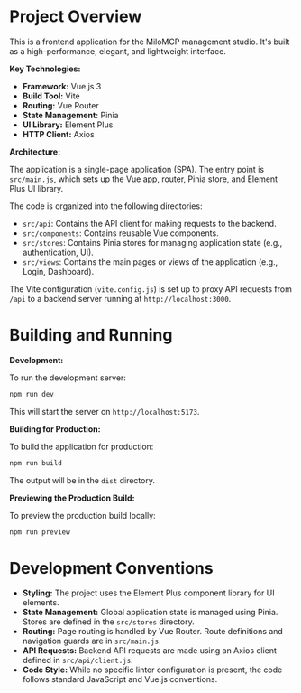 # Project Overview

This is a frontend application for the MiloMCP management studio. It's built as a high-performance, elegant, and lightweight interface.

**Key Technologies:**

*   **Framework:** Vue.js 3
*   **Build Tool:** Vite
*   **Routing:** Vue Router
*   **State Management:** Pinia
*   **UI Library:** Element Plus
*   **HTTP Client:** Axios

**Architecture:**

The application is a single-page application (SPA). The entry point is `src/main.js`, which sets up the Vue app, router, Pinia store, and Element Plus UI library.

The code is organized into the following directories:

*   `src/api`: Contains the API client for making requests to the backend.
*   `src/components`: Contains reusable Vue components.
*   `src/stores`: Contains Pinia stores for managing application state (e.g., authentication, UI).
*   `src/views`: Contains the main pages or views of the application (e.g., Login, Dashboard).

The Vite configuration (`vite.config.js`) is set up to proxy API requests from `/api` to a backend server running at `http://localhost:3000`.

# Building and Running

**Development:**

To run the development server:

```bash
npm run dev
```

This will start the server on `http://localhost:5173`.

**Building for Production:**

To build the application for production:

```bash
npm run build
```

The output will be in the `dist` directory.

**Previewing the Production Build:**

To preview the production build locally:

```bash
npm run preview
```

# Development Conventions

*   **Styling:** The project uses the Element Plus component library for UI elements.
*   **State Management:** Global application state is managed using Pinia. Stores are defined in the `src/stores` directory.
*   **Routing:** Page routing is handled by Vue Router. Route definitions and navigation guards are in `src/main.js`.
*   **API Requests:** Backend API requests are made using an Axios client defined in `src/api/client.js`.
*   **Code Style:** While no specific linter configuration is present, the code follows standard JavaScript and Vue.js conventions.
